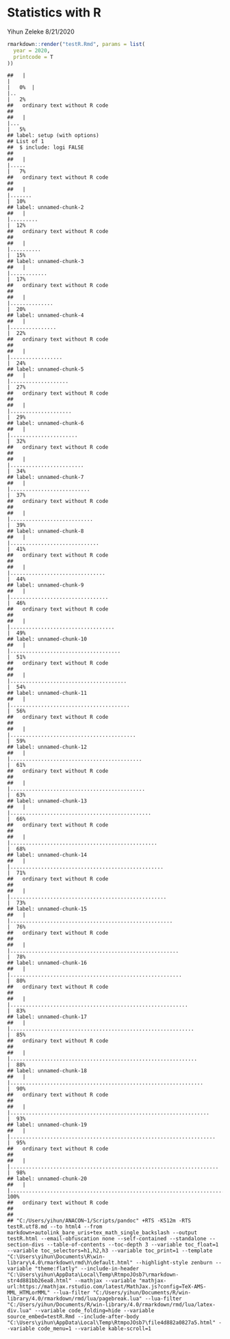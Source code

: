 Statistics with R
================
Yihun Zeleke
8/21/2020

``` r
rmarkdown::render("testR.Rmd", params = list(
  year = 2020,
  printcode = T
))
```

    ##   |                                                                              |                                                                      |   0%  |                                                                              |..                                                                    |   2%
    ##   ordinary text without R code
    ## 
    ##   |                                                                              |...                                                                   |   5%
    ## label: setup (with options) 
    ## List of 1
    ##  $ include: logi FALSE
    ## 
    ##   |                                                                              |.....                                                                 |   7%
    ##   ordinary text without R code
    ## 
    ##   |                                                                              |.......                                                               |  10%
    ## label: unnamed-chunk-2
    ##   |                                                                              |.........                                                             |  12%
    ##   ordinary text without R code
    ## 
    ##   |                                                                              |..........                                                            |  15%
    ## label: unnamed-chunk-3
    ##   |                                                                              |............                                                          |  17%
    ##   ordinary text without R code
    ## 
    ##   |                                                                              |..............                                                        |  20%
    ## label: unnamed-chunk-4
    ##   |                                                                              |...............                                                       |  22%
    ##   ordinary text without R code
    ## 
    ##   |                                                                              |.................                                                     |  24%
    ## label: unnamed-chunk-5
    ##   |                                                                              |...................                                                   |  27%
    ##   ordinary text without R code
    ## 
    ##   |                                                                              |....................                                                  |  29%
    ## label: unnamed-chunk-6
    ##   |                                                                              |......................                                                |  32%
    ##   ordinary text without R code
    ## 
    ##   |                                                                              |........................                                              |  34%
    ## label: unnamed-chunk-7
    ##   |                                                                              |..........................                                            |  37%
    ##   ordinary text without R code
    ## 
    ##   |                                                                              |...........................                                           |  39%
    ## label: unnamed-chunk-8
    ##   |                                                                              |.............................                                         |  41%
    ##   ordinary text without R code
    ## 
    ##   |                                                                              |...............................                                       |  44%
    ## label: unnamed-chunk-9
    ##   |                                                                              |................................                                      |  46%
    ##   ordinary text without R code
    ## 
    ##   |                                                                              |..................................                                    |  49%
    ## label: unnamed-chunk-10
    ##   |                                                                              |....................................                                  |  51%
    ##   ordinary text without R code
    ## 
    ##   |                                                                              |......................................                                |  54%
    ## label: unnamed-chunk-11
    ##   |                                                                              |.......................................                               |  56%
    ##   ordinary text without R code
    ## 
    ##   |                                                                              |.........................................                             |  59%
    ## label: unnamed-chunk-12
    ##   |                                                                              |...........................................                           |  61%
    ##   ordinary text without R code
    ## 
    ##   |                                                                              |............................................                          |  63%
    ## label: unnamed-chunk-13
    ##   |                                                                              |..............................................                        |  66%
    ##   ordinary text without R code
    ## 
    ##   |                                                                              |................................................                      |  68%
    ## label: unnamed-chunk-14
    ##   |                                                                              |..................................................                    |  71%
    ##   ordinary text without R code
    ## 
    ##   |                                                                              |...................................................                   |  73%
    ## label: unnamed-chunk-15
    ##   |                                                                              |.....................................................                 |  76%
    ##   ordinary text without R code
    ## 
    ##   |                                                                              |.......................................................               |  78%
    ## label: unnamed-chunk-16
    ##   |                                                                              |........................................................              |  80%
    ##   ordinary text without R code
    ## 
    ##   |                                                                              |..........................................................            |  83%
    ## label: unnamed-chunk-17
    ##   |                                                                              |............................................................          |  85%
    ##   ordinary text without R code
    ## 
    ##   |                                                                              |.............................................................         |  88%
    ## label: unnamed-chunk-18
    ##   |                                                                              |...............................................................       |  90%
    ##   ordinary text without R code
    ## 
    ##   |                                                                              |.................................................................     |  93%
    ## label: unnamed-chunk-19
    ##   |                                                                              |...................................................................   |  95%
    ##   ordinary text without R code
    ## 
    ##   |                                                                              |....................................................................  |  98%
    ## label: unnamed-chunk-20
    ##   |                                                                              |......................................................................| 100%
    ##   ordinary text without R code
    ## 
    ## 
    ## "C:/Users/yihun/ANACON~1/Scripts/pandoc" +RTS -K512m -RTS testR.utf8.md --to html4 --from markdown+autolink_bare_uris+tex_math_single_backslash --output testR.html --email-obfuscation none --self-contained --standalone --section-divs --table-of-contents --toc-depth 3 --variable toc_float=1 --variable toc_selectors=h1,h2,h3 --variable toc_print=1 --template "C:\Users\yihun\Documents\R\win-library\4.0\rmarkdown\rmd\h\default.html" --highlight-style zenburn --variable "theme:flatly" --include-in-header "C:\Users\yihun\AppData\Local\Temp\RtmpoJOsb7\rmarkdown-str4d881bb26ea8.html" --mathjax --variable "mathjax-url:https://mathjax.rstudio.com/latest/MathJax.js?config=TeX-AMS-MML_HTMLorMML" --lua-filter "C:/Users/yihun/Documents/R/win-library/4.0/rmarkdown/rmd/lua/pagebreak.lua" --lua-filter "C:/Users/yihun/Documents/R/win-library/4.0/rmarkdown/rmd/lua/latex-div.lua" --variable code_folding=hide --variable source_embed=testR.Rmd --include-after-body "C:\Users\yihun\AppData\Local\Temp\RtmpoJOsb7\file4d882a0827a5.html" --variable code_menu=1 --variable kable-scroll=1
